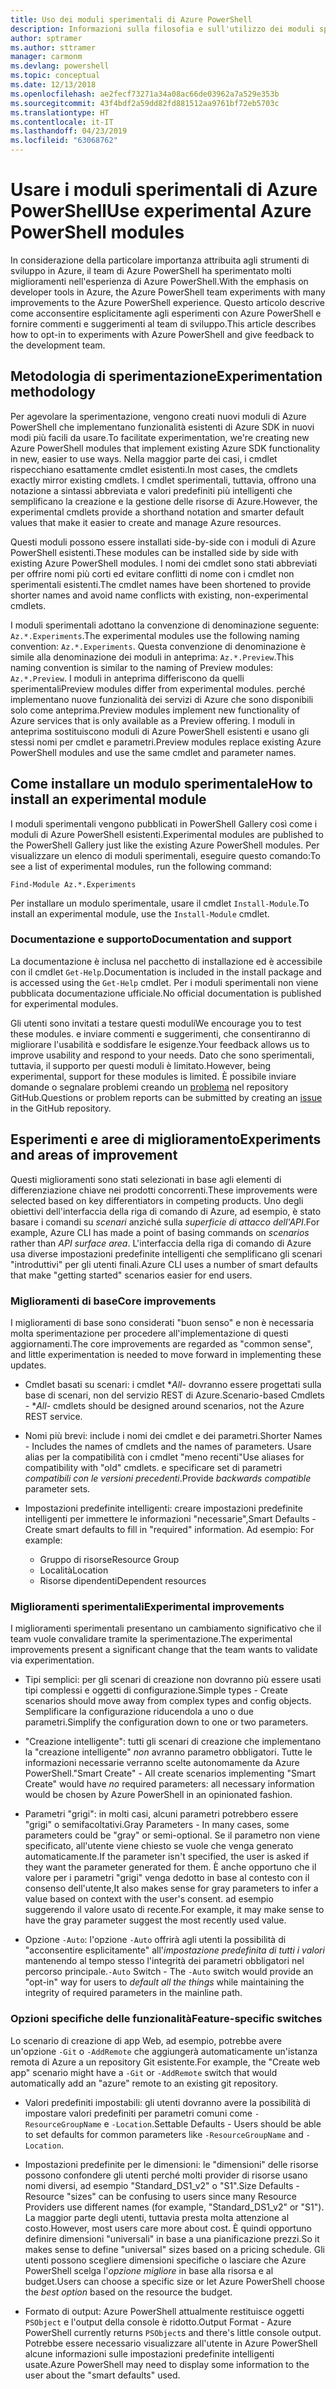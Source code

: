 ```yaml
---
title: Uso dei moduli sperimentali di Azure PowerShell
description: Informazioni sulla filosofia e sull'utilizzo dei moduli sperimentali di Azure PowerShell.
author: sptramer
ms.author: sttramer
manager: carmonm
ms.devlang: powershell
ms.topic: conceptual
ms.date: 12/13/2018
ms.openlocfilehash: ae2fecf73271a34a08ac66de03962a7a529e353b
ms.sourcegitcommit: 43f4bdf2a59dd82fd881512aa9761bf72eb5703c
ms.translationtype: HT
ms.contentlocale: it-IT
ms.lasthandoff: 04/23/2019
ms.locfileid: "63068762"
---
```

# <a name="use-experimental-azure-powershell-modules"></a><span data-ttu-id="a4814-103">Usare i moduli sperimentali di Azure PowerShell</span><span class="sxs-lookup"><span data-stu-id="a4814-103">Use experimental Azure PowerShell modules</span></span>

<span data-ttu-id="a4814-104">In considerazione della particolare importanza attribuita agli strumenti di sviluppo in Azure, il team di Azure PowerShell ha sperimentato molti miglioramenti nell'esperienza di Azure PowerShell.</span><span class="sxs-lookup"><span data-stu-id="a4814-104">With the emphasis on developer tools in Azure, the Azure PowerShell team experiments with many improvements to the Azure PowerShell experience.</span></span> <span data-ttu-id="a4814-105">Questo articolo descrive come acconsentire esplicitamente agli esperimenti con Azure PowerShell e fornire commenti e suggerimenti al team di sviluppo.</span><span class="sxs-lookup"><span data-stu-id="a4814-105">This article describes how to opt-in to experiments with Azure PowerShell and give feedback to the development team.</span></span>

## <a name="experimentation-methodology"></a><span data-ttu-id="a4814-106">Metodologia di sperimentazione</span><span class="sxs-lookup"><span data-stu-id="a4814-106">Experimentation methodology</span></span>

<span data-ttu-id="a4814-107">Per agevolare la sperimentazione, vengono creati nuovi moduli di Azure PowerShell che implementano funzionalità esistenti di Azure SDK in nuovi modi più facili da usare.</span><span class="sxs-lookup"><span data-stu-id="a4814-107">To facilitate experimentation, we're creating new Azure PowerShell modules that implement existing Azure SDK functionality in new, easier to use ways.</span></span> <span data-ttu-id="a4814-108">Nella maggior parte dei casi, i cmdlet rispecchiano esattamente cmdlet esistenti.</span><span class="sxs-lookup"><span data-stu-id="a4814-108">In most cases, the cmdlets exactly mirror existing cmdlets.</span></span> <span data-ttu-id="a4814-109">I cmdlet sperimentali, tuttavia, offrono una notazione a sintassi abbreviata e valori predefiniti più intelligenti che semplificano la creazione e la gestione delle risorse di Azure.</span><span class="sxs-lookup"><span data-stu-id="a4814-109">However, the experimental cmdlets provide a shorthand notation and smarter default values that make it easier to create and manage Azure resources.</span></span>

<span data-ttu-id="a4814-110">Questi moduli possono essere installati side-by-side con i moduli di Azure PowerShell esistenti.</span><span class="sxs-lookup"><span data-stu-id="a4814-110">These modules can be installed side by side with existing Azure PowerShell modules.</span></span> <span data-ttu-id="a4814-111">I nomi dei cmdlet sono stati abbreviati per offrire nomi più corti ed evitare conflitti di nome con i cmdlet non sperimentali esistenti.</span><span class="sxs-lookup"><span data-stu-id="a4814-111">The cmdlet names have been shortened to provide shorter names and avoid name conflicts with existing, non-experimental cmdlets.</span></span>

<span data-ttu-id="a4814-112">I moduli sperimentali adottano la convenzione di denominazione seguente: `Az.*.Experiments`.</span><span class="sxs-lookup"><span data-stu-id="a4814-112">The experimental modules use the following naming convention: `Az.*.Experiments`.</span></span> <span data-ttu-id="a4814-113">Questa convenzione di denominazione è simile alla denominazione dei moduli in anteprima: `Az.*.Preview`.</span><span class="sxs-lookup"><span data-stu-id="a4814-113">This naming convention is similar to the naming of Preview modules: `Az.*.Preview`.</span></span> <span data-ttu-id="a4814-114">I moduli in anteprima differiscono da quelli sperimentali</span><span class="sxs-lookup"><span data-stu-id="a4814-114">Preview modules differ from experimental modules.</span></span> <span data-ttu-id="a4814-115">perché implementano nuove funzionalità dei servizi di Azure che sono disponibili solo come anteprima.</span><span class="sxs-lookup"><span data-stu-id="a4814-115">Preview modules implement new functionality of Azure services that is only available as a Preview offering.</span></span> <span data-ttu-id="a4814-116">I moduli in anteprima sostituiscono moduli di Azure PowerShell esistenti e usano gli stessi nomi per cmdlet e parametri.</span><span class="sxs-lookup"><span data-stu-id="a4814-116">Preview modules replace existing Azure PowerShell modules and use the same cmdlet and parameter names.</span></span>

## <a name="how-to-install-an-experimental-module"></a><span data-ttu-id="a4814-117">Come installare un modulo sperimentale</span><span class="sxs-lookup"><span data-stu-id="a4814-117">How to install an experimental module</span></span>

<span data-ttu-id="a4814-118">I moduli sperimentali vengono pubblicati in PowerShell Gallery così come i moduli di Azure PowerShell esistenti.</span><span class="sxs-lookup"><span data-stu-id="a4814-118">Experimental modules are published to the PowerShell Gallery just like the existing Azure PowerShell modules.</span></span> <span data-ttu-id="a4814-119">Per visualizzare un elenco di moduli sperimentali, eseguire questo comando:</span><span class="sxs-lookup"><span data-stu-id="a4814-119">To see a list of experimental modules, run the following command:</span></span>

```azurepowershell-interactive
Find-Module Az.*.Experiments
```

<span data-ttu-id="a4814-120">Per installare un modulo sperimentale, usare il cmdlet `Install-Module`.</span><span class="sxs-lookup"><span data-stu-id="a4814-120">To install an experimental module, use the `Install-Module` cmdlet.</span></span>

### <a name="documentation-and-support"></a><span data-ttu-id="a4814-121">Documentazione e supporto</span><span class="sxs-lookup"><span data-stu-id="a4814-121">Documentation and support</span></span>

<span data-ttu-id="a4814-122">La documentazione è inclusa nel pacchetto di installazione ed è accessibile con il cmdlet `Get-Help`.</span><span class="sxs-lookup"><span data-stu-id="a4814-122">Documentation is included in the install package and is accessed using the `Get-Help` cmdlet.</span></span> <span data-ttu-id="a4814-123">Per i moduli sperimentali non viene pubblicata documentazione ufficiale.</span><span class="sxs-lookup"><span data-stu-id="a4814-123">No official documentation is published for experimental modules.</span></span>

<span data-ttu-id="a4814-124">Gli utenti sono invitati a testare questi moduli</span><span class="sxs-lookup"><span data-stu-id="a4814-124">We encourage you to test these modules.</span></span> <span data-ttu-id="a4814-125">e inviare commenti e suggerimenti, che consentiranno di migliorare l'usabilità e soddisfare le esigenze.</span><span class="sxs-lookup"><span data-stu-id="a4814-125">Your feedback allows us to improve usability and respond to your needs.</span></span> <span data-ttu-id="a4814-126">Dato che sono sperimentali, tuttavia, il supporto per questi moduli è limitato.</span><span class="sxs-lookup"><span data-stu-id="a4814-126">However, being experimental, support for these modules is limited.</span></span> <span data-ttu-id="a4814-127">È possibile inviare domande o segnalare problemi creando un [problema](https://github.com/Azure/azure-powershell/issues) nel repository GitHub.</span><span class="sxs-lookup"><span data-stu-id="a4814-127">Questions or problem reports can be submitted by creating an [issue](https://github.com/Azure/azure-powershell/issues) in the GitHub repository.</span></span>

## <a name="experiments-and-areas-of-improvement"></a><span data-ttu-id="a4814-128">Esperimenti e aree di miglioramento</span><span class="sxs-lookup"><span data-stu-id="a4814-128">Experiments and areas of improvement</span></span>

<span data-ttu-id="a4814-129">Questi miglioramenti sono stati selezionati in base agli elementi di differenziazione chiave nei prodotti concorrenti.</span><span class="sxs-lookup"><span data-stu-id="a4814-129">These improvements were selected based on key differentiators in competing products.</span></span> <span data-ttu-id="a4814-130">Uno degli obiettivi dell'interfaccia della riga di comando di Azure, ad esempio, è stato basare i comandi su _scenari_ anziché sulla _superficie di attacco dell'API_.</span><span class="sxs-lookup"><span data-stu-id="a4814-130">For example, Azure CLI has made a point of basing commands on _scenarios_ rather than _API surface area_.</span></span>
<span data-ttu-id="a4814-131">L'interfaccia della riga di comando di Azure usa diverse impostazioni predefinite intelligenti che semplificano gli scenari "introduttivi" per gli utenti finali.</span><span class="sxs-lookup"><span data-stu-id="a4814-131">Azure CLI uses a number of smart defaults that make "getting started" scenarios easier for end users.</span></span>

### <a name="core-improvements"></a><span data-ttu-id="a4814-132">Miglioramenti di base</span><span class="sxs-lookup"><span data-stu-id="a4814-132">Core improvements</span></span>

<span data-ttu-id="a4814-133">I miglioramenti di base sono considerati "buon senso" e non è necessaria molta sperimentazione per procedere all'implementazione di questi aggiornamenti.</span><span class="sxs-lookup"><span data-stu-id="a4814-133">The core improvements are regarded as "common sense", and little experimentation is needed to move forward in implementing these updates.</span></span>

- <span data-ttu-id="a4814-134">Cmdlet basati su scenari: i cmdlet \**All*- dovranno essere progettati sulla base di scenari, non del servizio REST di Azure.</span><span class="sxs-lookup"><span data-stu-id="a4814-134">Scenario-based Cmdlets - \**All*- cmdlets should be designed around scenarios, not the Azure REST service.</span></span>

- <span data-ttu-id="a4814-135">Nomi più brevi: include i nomi dei cmdlet e dei parametri.</span><span class="sxs-lookup"><span data-stu-id="a4814-135">Shorter Names - Includes the names of cmdlets and the names of parameters.</span></span>
  <span data-ttu-id="a4814-136">Usare alias per la compatibilità con i cmdlet "meno recenti"</span><span class="sxs-lookup"><span data-stu-id="a4814-136">Use aliases for compatibility with "old" cmdlets.</span></span> <span data-ttu-id="a4814-137">e specificare set di parametri _compatibili con le versioni precedenti_.</span><span class="sxs-lookup"><span data-stu-id="a4814-137">Provide _backwards compatible_ parameter sets.</span></span>

- <span data-ttu-id="a4814-138">Impostazioni predefinite intelligenti: creare impostazioni predefinite intelligenti per immettere le informazioni "necessarie",</span><span class="sxs-lookup"><span data-stu-id="a4814-138">Smart Defaults - Create smart defaults to fill in "required" information.</span></span> <span data-ttu-id="a4814-139">Ad esempio: </span><span class="sxs-lookup"><span data-stu-id="a4814-139">For example:</span></span>
  - <span data-ttu-id="a4814-140">Gruppo di risorse</span><span class="sxs-lookup"><span data-stu-id="a4814-140">Resource Group</span></span>
  - <span data-ttu-id="a4814-141">Località</span><span class="sxs-lookup"><span data-stu-id="a4814-141">Location</span></span>
  - <span data-ttu-id="a4814-142">Risorse dipendenti</span><span class="sxs-lookup"><span data-stu-id="a4814-142">Dependent resources</span></span>

### <a name="experimental-improvements"></a><span data-ttu-id="a4814-143">Miglioramenti sperimentali</span><span class="sxs-lookup"><span data-stu-id="a4814-143">Experimental improvements</span></span>

<span data-ttu-id="a4814-144">I miglioramenti sperimentali presentano un cambiamento significativo che il team vuole convalidare tramite la sperimentazione.</span><span class="sxs-lookup"><span data-stu-id="a4814-144">The experimental improvements present a significant change that the team wants to validate via experimentation.</span></span>

- <span data-ttu-id="a4814-145">Tipi semplici: per gli scenari di creazione non dovranno più essere usati tipi complessi e oggetti di configurazione.</span><span class="sxs-lookup"><span data-stu-id="a4814-145">Simple types - Create scenarios should move away from complex types and config objects.</span></span> <span data-ttu-id="a4814-146">Semplificare la configurazione riducendola a uno o due parametri.</span><span class="sxs-lookup"><span data-stu-id="a4814-146">Simplify the configuration down to one or two parameters.</span></span>

- <span data-ttu-id="a4814-147">"Creazione intelligente": tutti gli scenari di creazione che implementano la "creazione intelligente" _non_ avranno parametro obbligatori. Tutte le informazioni necessarie verranno scelte autonomamente da Azure PowerShell.</span><span class="sxs-lookup"><span data-stu-id="a4814-147">"Smart Create" - All create scenarios implementing "Smart Create" would have _no_ required parameters: all necessary information would be chosen by Azure PowerShell in an opinionated fashion.</span></span>

- <span data-ttu-id="a4814-148">Parametri "grigi": in molti casi, alcuni parametri potrebbero essere "grigi" o semifacoltativi.</span><span class="sxs-lookup"><span data-stu-id="a4814-148">Gray Parameters - In many cases, some parameters could be "gray" or semi-optional.</span></span> <span data-ttu-id="a4814-149">Se il parametro non viene specificato, all'utente viene chiesto se vuole che venga generato automaticamente.</span><span class="sxs-lookup"><span data-stu-id="a4814-149">If the parameter isn't specified, the user is asked if they want the parameter generated for them.</span></span> <span data-ttu-id="a4814-150">È anche opportuno che il valore per i parametri "grigi" venga dedotto in base al contesto con il consenso dell'utente,</span><span class="sxs-lookup"><span data-stu-id="a4814-150">It also makes sense for gray parameters to infer a value based on context with the user's consent.</span></span>
  <span data-ttu-id="a4814-151">ad esempio suggerendo il valore usato di recente.</span><span class="sxs-lookup"><span data-stu-id="a4814-151">For example, it may make sense to have the gray parameter suggest the most recently used value.</span></span>

- <span data-ttu-id="a4814-152">Opzione `-Auto`: l'opzione `-Auto` offrirà agli utenti la possibilità di "acconsentire esplicitamente" all'_impostazione predefinita di tutti i valori_ mantenendo al tempo stesso l'integrità dei parametri obbligatori nel percorso principale.</span><span class="sxs-lookup"><span data-stu-id="a4814-152">`-Auto` Switch - The `-Auto` switch would provide an "opt-in" way for users to _default all the things_ while maintaining the integrity of required parameters in the mainline path.</span></span>

### <a name="feature-specific-switches"></a><span data-ttu-id="a4814-153">Opzioni specifiche delle funzionalità</span><span class="sxs-lookup"><span data-stu-id="a4814-153">Feature-specific switches</span></span>

<span data-ttu-id="a4814-154">Lo scenario di creazione di app Web, ad esempio, potrebbe avere un'opzione `-Git` o `-AddRemote` che aggiungerà automaticamente un'istanza remota di Azure a un repository Git esistente.</span><span class="sxs-lookup"><span data-stu-id="a4814-154">For example, the "Create web app" scenario might have a `-Git` or `-AddRemote` switch that would automatically add an "azure" remote to an existing git repository.</span></span>

- <span data-ttu-id="a4814-155">Valori predefiniti impostabili: gli utenti dovranno avere la possibilità di impostare valori predefiniti per parametri comuni come `-ResourceGroupName` e `-Location`.</span><span class="sxs-lookup"><span data-stu-id="a4814-155">Settable Defaults - Users should be able to set defaults for common parameters like `-ResourceGroupName` and `-Location`.</span></span>

- <span data-ttu-id="a4814-156">Impostazioni predefinite per le dimensioni: le "dimensioni" delle risorse possono confondere gli utenti perché molti provider di risorse usano nomi diversi, ad esempio "Standard\_DS1\_v2" o "S1".</span><span class="sxs-lookup"><span data-stu-id="a4814-156">Size Defaults - Resource "sizes" can be confusing to users since many Resource Providers use different names (for example, "Standard\_DS1\_v2" or "S1").</span></span> <span data-ttu-id="a4814-157">La maggior parte degli utenti, tuttavia presta molta attenzione al costo.</span><span class="sxs-lookup"><span data-stu-id="a4814-157">However, most users care more about cost.</span></span> <span data-ttu-id="a4814-158">È quindi opportuno definire dimensioni "universali" in base a una pianificazione prezzi.</span><span class="sxs-lookup"><span data-stu-id="a4814-158">So it makes sense to define "universal" sizes based on a pricing schedule.</span></span> <span data-ttu-id="a4814-159">Gli utenti possono scegliere dimensioni specifiche o lasciare che Azure PowerShell scelga l'_opzione migliore_ in base alla risorsa e al budget.</span><span class="sxs-lookup"><span data-stu-id="a4814-159">Users can choose a specific size or let Azure PowerShell choose the _best option_ based on the resource the budget.</span></span>

- <span data-ttu-id="a4814-160">Formato di output: Azure PowerShell attualmente restituisce oggetti `PSObject` e l'output della console è ridotto.</span><span class="sxs-lookup"><span data-stu-id="a4814-160">Output Format - Azure PowerShell currently returns `PSObject`s and there's little console output.</span></span> <span data-ttu-id="a4814-161">Potrebbe essere necessario visualizzare all'utente in Azure PowerShell alcune informazioni sulle impostazioni predefinite intelligenti usate.</span><span class="sxs-lookup"><span data-stu-id="a4814-161">Azure PowerShell may need to display some information to the user about the "smart defaults" used.</span></span>
